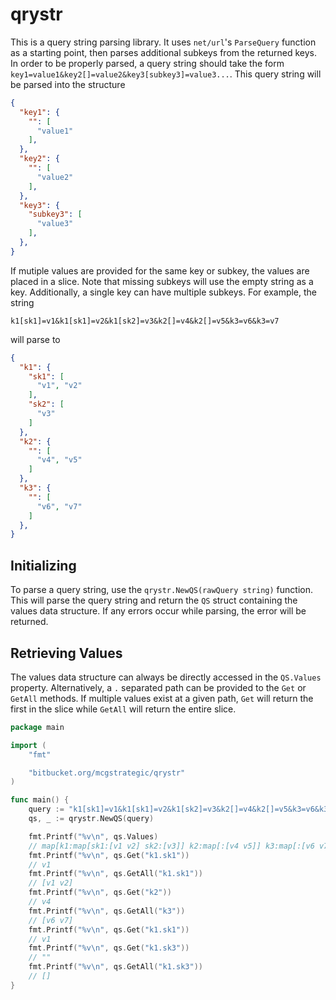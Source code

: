 # qrystr

This is a query string parsing library. It uses `net/url`'s `ParseQuery` function as a starting point, then parses additional subkeys from the returned keys. In order to be properly parsed, a query string should take the form `key1=value1&key2[]=value2&key3[subkey3]=value3...`. This query string will be parsed into the structure
```json
{
  "key1": {
    "": [
      "value1"
    ],
  },
  "key2": {
    "": [
      "value2"
    ],
  },
  "key3": {
    "subkey3": [
      "value3"
    ],
  },
}
```

If mutiple values are provided for the same key or subkey, the values are placed in a slice. Note that missing subkeys will use the empty string as a key. Additionally, a single key can have multiple subkeys. For example, the string 
```
k1[sk1]=v1&k1[sk1]=v2&k1[sk2]=v3&k2[]=v4&k2[]=v5&k3=v6&k3=v7
```
will parse to 
```json
{
  "k1": {
    "sk1": [
      "v1", "v2"
    ],
    "sk2": [
      "v3"
    ]
  },
  "k2": {
    "": [
      "v4", "v5"
    ]
  },
  "k3": {
    "": [
      "v6", "v7"
    ]
  },
}
```

## Initializing

To parse a query string, use the `qrystr.NewQS(rawQuery string)` function. This will parse the query string and return the `QS` struct containing the values data structure. If any errors occur while parsing, the error will be returned.

## Retrieving Values

The values data structure can always be directly accessed in the `QS.Values` property. Alternatively, a `.` separated path can be provided to the `Get` or `GetAll` methods. If multiple values exist at a given path, `Get` will return the first in the slice while `GetAll` will return the entire slice.

```Go
package main

import (
	"fmt"

	"bitbucket.org/mcgstrategic/qrystr"
)

func main() {
	query := "k1[sk1]=v1&k1[sk1]=v2&k1[sk2]=v3&k2[]=v4&k2[]=v5&k3=v6&k3=v7"
	qs, _ := qrystr.NewQS(query)

	fmt.Printf("%v\n", qs.Values)
	// map[k1:map[sk1:[v1 v2] sk2:[v3]] k2:map[:[v4 v5]] k3:map[:[v6 v7]]]
	fmt.Printf("%v\n", qs.Get("k1.sk1"))
	// v1
	fmt.Printf("%v\n", qs.GetAll("k1.sk1"))
	// [v1 v2]
	fmt.Printf("%v\n", qs.Get("k2"))
	// v4
	fmt.Printf("%v\n", qs.GetAll("k3"))
	// [v6 v7]
	fmt.Printf("%v\n", qs.Get("k1.sk1"))
	// v1
	fmt.Printf("%v\n", qs.Get("k1.sk3"))
	// ""
	fmt.Printf("%v\n", qs.GetAll("k1.sk3"))
	// []
}
```